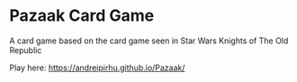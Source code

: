 # Pazaak Card Game

A card game based on the card game seen in Star Wars Knights of The Old Republic

Play here:
https://andreipirhu.github.io/Pazaak/

